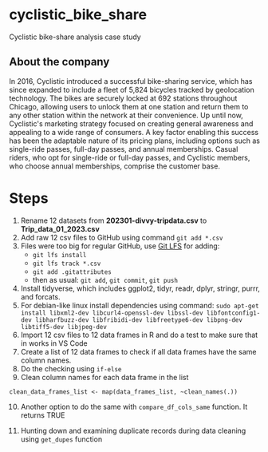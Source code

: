 # cyclistic_bike_share
Cyclistic bike-share analysis case study

## About the company
In 2016, Cyclistic introduced a successful bike-sharing service, which has since expanded to include a fleet of 5,824 bicycles tracked by geolocation technology. The bikes are securely locked at 692 stations throughout Chicago, allowing users to unlock them at one station and return them to any other station within the network at their convenience. Up until now, Cyclistic's marketing strategy focused on creating general awareness and appealing to a wide range of consumers. A key factor enabling this success has been the adaptable nature of its pricing plans, including options such as single-ride passes, full-day passes, and annual memberships. Casual riders, who opt for single-ride or full-day passes, and Cyclistic members, who choose annual memberships, comprise the customer base.

# Steps
1. Rename 12 datasets from **202301-divvy-tripdata.csv** to **Trip_data_01_2023.csv**
2. Add raw 12 csv files to GitHub using command `git add *.csv`
3. Files were too big for regular GitHub, use [Git LFS](https://git-lfs.com/) for adding:
     - `git lfs install`
     - `git lfs track *.csv`
     - `git add .gitattributes`
     - then as usual: `git add`, `git commit`, `git push`
4. Install tidyverse, which includes ggplot2, tidyr, readr, dplyr, stringr, purrr, and forcats. 
5. For debian-like linux install dependencies using command: `sudo apt-get install libxml2-dev libcurl4-openssl-dev libssl-dev libfontconfig1-dev libharfbuzz-dev libfribidi-dev libfreetype6-dev libpng-dev libtiff5-dev libjpeg-dev`
6. Import 12 csv files to 12 data frames in R and do a test to make sure that in works in VS Code
7. Create a list of 12 data frames to check if all data frames have the same column names.
8. Do the checking using `if-else`
9. Clean column names for each data frame in the list
``` {r}
clean_data_frames_list <- map(data_frames_list, ~clean_names(.)) 
```
10. Another option to do the same with `compare_df_cols_same` function. It returns TRUE

11. Hunting down and examining duplicate records during data cleaning using `get_dupes` function

